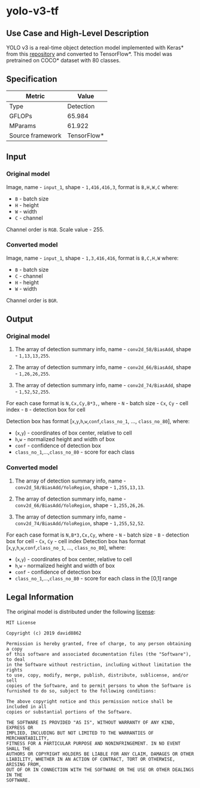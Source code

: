 # yolo-v3-tf

## Use Case and High-Level Description

YOLO v3 is a real-time object detection model implemented with Keras\* from this [repository](https://github.com/david8862/keras-YOLOv3-model-set) and converted to TensorFlow\*. This model was pretrained on COCO\* dataset with 80 classes.

## Specification

| Metric            | Value         |
|-------------------|---------------|
| Type              | Detection     |
| GFLOPs            | 65.984        |
| MParams           | 61.922        |
| Source framework  | TensorFlow\*  |

## Input

### Original model

Image, name - `input_1`, shape - `1,416,416,3`, format is `B,H,W,C` where:

- `B` - batch size
- `H` - height
- `W` - width
- `C` - channel

Channel order is `RGB`.
Scale value - 255.

### Converted model

Image, name - `input_1`, shape - `1,3,416,416`, format is `B,C,H,W` where:

- `B` - batch size
- `C` - channel
- `H` - height
- `W` - width

Channel order is `BGR`.

## Output

### Original model

1. The array of detection summary info, name - `conv2d_58/BiasAdd`,  shape - `1,13,13,255`.

2. The array of detection summary info, name - `conv2d_66/BiasAdd`,  shape - `1,26,26,255`.

3. The array of detection summary info, name - `conv2d_74/BiasAdd`,  shape - `1,52,52,255`.

For each case format is `N,Cx,Cy,B*3,`, where
    - `N` - batch size
    - `Cx`, `Cy` - cell index
    - `B` - detection box for cell

Detection box has format [`x`,`y`,`h`,`w`,`conf`,`class_no_1`, ..., `class_no_80`], where:
- (`x`,`y`) - coordinates of box center, relative to cell
- `h`,`w` - normalized height and width of box
- `conf` - confidence of detection box
- `class_no_1`,...,`class_no_80` - score for each class

### Converted model

1. The array of detection summary info, name - `conv2d_58/BiasAdd/YoloRegion`,  shape - `1,255,13,13`.

2. The array of detection summary info, name - `conv2d_66/BiasAdd/YoloRegion`,  shape - `1,255,26,26`.

3. The array of detection summary info, name - `conv2d_74/BiasAdd/YoloRegion`,  shape - `1,255,52,52`.

For each case format is `N,B*3,Cx,Cy`, where
    - `N` - batch size
    - `B` - detection box for cell
    - `Cx`, `Cy` - cell index
Detection box has format [`x`,`y`,`h`,`w`,`conf`,`class_no_1`, ..., `class_no_80`], where:
- (`x`,`y`) - coordinates of box center, relative to cell
- `h`,`w` - normalized height and width of box
- `conf` - confidence of detection box
- `class_no_1`,...,`class_no_80` - score for each class in the [0,1] range

## Legal Information

The original model is distributed under the following
[license](https://raw.githubusercontent.com/david8862/keras-YOLOv3-model-set/master/LICENSE):

```
MIT License

Copyright (c) 2019 david8862

Permission is hereby granted, free of charge, to any person obtaining a copy
of this software and associated documentation files (the "Software"), to deal
in the Software without restriction, including without limitation the rights
to use, copy, modify, merge, publish, distribute, sublicense, and/or sell
copies of the Software, and to permit persons to whom the Software is
furnished to do so, subject to the following conditions:

The above copyright notice and this permission notice shall be included in all
copies or substantial portions of the Software.

THE SOFTWARE IS PROVIDED "AS IS", WITHOUT WARRANTY OF ANY KIND, EXPRESS OR
IMPLIED, INCLUDING BUT NOT LIMITED TO THE WARRANTIES OF MERCHANTABILITY,
FITNESS FOR A PARTICULAR PURPOSE AND NONINFRINGEMENT. IN NO EVENT SHALL THE
AUTHORS OR COPYRIGHT HOLDERS BE LIABLE FOR ANY CLAIM, DAMAGES OR OTHER
LIABILITY, WHETHER IN AN ACTION OF CONTRACT, TORT OR OTHERWISE, ARISING FROM,
OUT OF OR IN CONNECTION WITH THE SOFTWARE OR THE USE OR OTHER DEALINGS IN THE
SOFTWARE.
```

